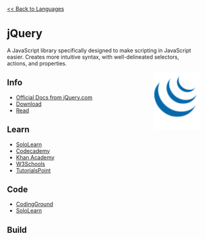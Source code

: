 <style>
img {
    height: 150px;
    float: right;
    position: sticky;
    top: 50px;
}
</style>

<a href=".">&lt;&lt; Back to Languages</a>

# jQuery
A JavaScript library specifically designed to make scripting in JavaScript easier.  Creates more intuitive syntax, with well-delineated selectors, actions, and properties.

<img src="logos/jQuery.png" />

## Info
- [Official Docs from jQuery.com](https://api.jquery.com/)
- [Download](https://jquery.com/download/)
- [Read](https://en.wikipedia.org/wiki/JQuery)

## Learn
- [SoloLearn](https://www.sololearn.com/Course/jQuery/)
- [Codecademy](https://www.codecademy.com/learn/learn-jquery)
- [Khan Academy](https://www.khanacademy.org/computing/computer-programming/html-js-jquery)
- [W3Schools](https://www.w3schools.com/jquery/default.asp)
- [TutorialsPoint](https://www.tutorialspoint.com/jquery/index.htm)

## Code
- [CodingGround](https://www.tutorialspoint.com/online_jquery_editor.php)
- [SoloLearn](https://code.sololearn.com/#jquery)

## Build

